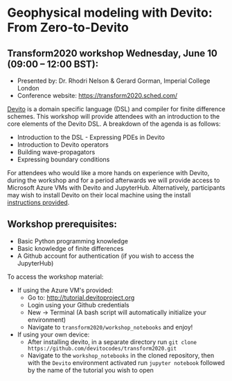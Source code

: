 # Geophysical modeling with Devito: From Zero-to-Devito
## Transform2020 workshop Wednesday, June 10 (09:00 – 12:00 BST): 

* Presented by: Dr. Rhodri Nelson & Gerard Gorman, Imperial College London
* Conference website: https://transform2020.sched.com/

[Devito](https://www.devitoproject.org/) is a domain specific language (DSL) and compiler for finite difference schemes. This workshop will provide attendees with an introduction to the core elements of the Devito DSL. A breakdown of the agenda is as follows:
* Introduction to the DSL - Expressing PDEs in Devito
* Introduction to Devito operators
* Building wave-propagators
* Expressing boundary conditions

For attendees who would like a more hands on experience with Devito, during the workshop and for a period afterwards we will provide access to Microsoft Azure VMs with Devito and JupyterHub. Alternatively, participants may wish to install Devito on their local machine using the install [instructions provided](https://www.devitoproject.org/devito/download.html).

## Workshop prerequisites:
* Basic Python programming knowledge
* Basic knowledge of finite differences
* A Github account for authentication (if you wish to access the JupyterHub)

To access the workshop material:
* If using the Azure VM's provided:
    * Go to: http://tutorial.devitoproject.org
    * Login using your Github credentials
    * New -> Terminal (A bash script will automatically initialize your environment)
    * Navigate to ```transform2020/workshop_notebooks``` and enjoy!
* If using your own device:
    * After installing devito, in a separate directory run `git clone https://github.com/devitocodes/transform2020.git`
    * Navigate to the ```workshop_notebooks``` in the cloned repository, then with the `Devito` environment activated run `jupyter notebook` followed by the name of the tutorial you wish to open
